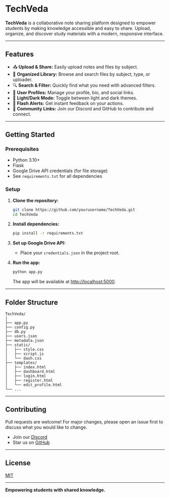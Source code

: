# TechVeda

**TechVeda** is a collaborative note sharing platform designed to empower students by making knowledge accessible and easy to share. Upload, organize, and discover study materials with a modern, responsive interface.

---

## Features

- 📤 **Upload & Share:** Easily upload notes and files by subject.
- 📁 **Organized Library:** Browse and search files by subject, type, or uploader.
- 🔍 **Search & Filter:** Quickly find what you need with advanced filters.
- 👤 **User Profiles:** Manage your profile, bio, and social links.
- 🌙 **Light/Dark Mode:** Toggle between light and dark themes.
- 🔔 **Flash Alerts:** Get instant feedback on your actions.
- 🤝 **Community Links:** Join our Discord and GitHub to contribute and connect.

---

## Getting Started

### Prerequisites

- Python 3.10+
- Flask
- Google Drive API credentials (for file storage)
- See `requirements.txt` for all dependencies

### Setup

1. **Clone the repository:**
    ```bash
    git clone https://github.com/yourusername/TechVeda.git
    cd TechVeda
    ```

2. **Install dependencies:**
    ```bash
    pip install -r requirements.txt
    ```

3. **Set up Google Drive API:**
    - Place your `credentials.json` in the project root.

4. **Run the app:**
    ```bash
    python app.py
    ```
    The app will be available at [http://localhost:5000](http://localhost:5000).

---

## Folder Structure

```
TechVeda/
│
├── app.py
├── config.py
├── db.py
├── users.json
├── metadata.json
├── static/
│   ├── style.css
│   ├── script.js
│   └── dash.css
├── templates/
│   ├── index.html
│   ├── dashboard.html
│   ├── login.html
│   ├── register.html
│   └── edit_profile.html
└── ...
```

---

## Contributing

Pull requests are welcome! For major changes, please open an issue first to discuss what you would like to change.

- Join our [Discord](https://discord.gg/your-discord-link)
- Star us on [GitHub](https://github.com/your-github-link)

---

## License

[MIT](LICENSE)

---

**Empowering students with shared knowledge.**
